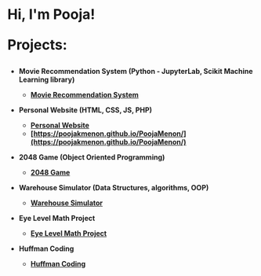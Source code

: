 <h1>Hi, I'm Pooja! 

Projects:</h2>
- <b>Movie Recommendation System (Python - JupyterLab, Scikit Machine Learning library)
  - [Movie Recommendation System]()
- <b>Personal Website (HTML, CSS, JS, PHP) </b>
  - [Personal Website](https://github.com/poojakmenon/PoojaMenon)
  - [https://poojakmenon.github.io/PoojaMenon/](https://poojakmenon.github.io/PoojaMenon/)
 
- <b>2048 Game (Object Oriented Programming)</b>
  - [2048 Game](https://github.com/poojakmenon/2048Game)
- <b>Warehouse Simulator (Data Structures, algorithms, OOP)</b>
  - [Warehouse Simulator](https://github.com/poojakmenon/WarehouseSimulator) 
- <b>Eye Level Math Project</b>
  - [Eye Level Math Project]()
- <b>Huffman Coding</b>
  - [Huffman Coding](https://github.com/poojakmenon/HuffmanCoding)
    

